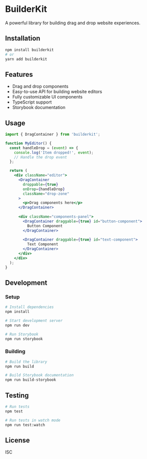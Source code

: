 # BuilderKit

A powerful library for building drag and drop website experiences.

## Installation

```bash
npm install builderkit
# or
yarn add builderkit
```

## Features

- Drag and drop components
- Easy-to-use API for building website editors
- Fully customizable UI components
- TypeScript support
- Storybook documentation

## Usage

```jsx
import { DragContainer } from 'builderkit';

function MyEditor() {
  const handleDrop = (event) => {
    console.log('Item dropped!', event);
    // Handle the drop event
  };

  return (
    <div className="editor">
      <DragContainer 
        droppable={true} 
        onDrop={handleDrop}
        className="drop-zone"
      >
        <p>Drag components here</p>
      </DragContainer>
      
      <div className="components-panel">
        <DragContainer draggable={true} id="button-component">
          Button Component
        </DragContainer>
        
        <DragContainer draggable={true} id="text-component">
          Text Component
        </DragContainer>
      </div>
    </div>
  );
}
```

## Development

### Setup

```bash
# Install dependencies
npm install

# Start development server
npm run dev

# Run Storybook
npm run storybook
```

### Building

```bash
# Build the library
npm run build

# Build Storybook documentation
npm run build-storybook
```

## Testing

```bash
# Run tests
npm test

# Run tests in watch mode
npm run test:watch
```

## License

ISC
